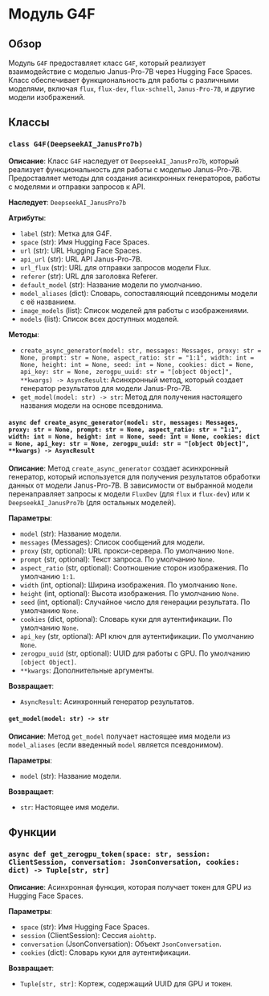 # Модуль G4F

## Обзор

Модуль `G4F` предоставляет класс `G4F`, который реализует взаимодействие с моделью Janus-Pro-7B  через Hugging Face Spaces. Класс обеспечивает функциональность для работы с различными моделями, включая `flux`, `flux-dev`, `flux-schnell`, `Janus-Pro-7B`, и  другие модели изображений. 

## Классы

### `class G4F(DeepseekAI_JanusPro7b)`

**Описание**: Класс  `G4F`  наследует от `DeepseekAI_JanusPro7b`, который реализует функциональность для работы с моделью Janus-Pro-7B. Предоставляет методы для создания асинхронных генераторов, работы с моделями и отправки запросов к API. 

**Наследует**: `DeepseekAI_JanusPro7b`

**Атрибуты**:

- `label` (str): Метка для  G4F.
- `space` (str):  Имя Hugging Face Spaces.
- `url` (str): URL  Hugging Face Spaces.
- `api_url` (str): URL API Janus-Pro-7B.
- `url_flux` (str):  URL  для отправки запросов модели  Flux.
- `referer` (str): URL для заголовка Referer.
- `default_model` (str):  Название модели по умолчанию.
- `model_aliases` (dict):  Словарь, сопоставляющий псевдонимы  модели  с её названием. 
- `image_models` (list):  Список моделей для работы с изображениями.
- `models` (list):  Список всех доступных  моделей.

**Методы**:

- `create_async_generator(model: str, messages: Messages, proxy: str = None, prompt: str = None, aspect_ratio: str = "1:1", width: int = None, height: int = None, seed: int = None, cookies: dict = None, api_key: str = None, zerogpu_uuid: str = "[object Object]", **kwargs) -> AsyncResult`: Асинхронный метод, который создает  генератор  результатов для модели Janus-Pro-7B.
- `get_model(model: str) -> str`: Метод для  получения  настоящего  названия модели на основе  псевдонима.

#### `async def create_async_generator(model: str, messages: Messages, proxy: str = None, prompt: str = None, aspect_ratio: str = "1:1", width: int = None, height: int = None, seed: int = None, cookies: dict = None, api_key: str = None, zerogpu_uuid: str = "[object Object]", **kwargs) -> AsyncResult`

**Описание**:  Метод  `create_async_generator` создает асинхронный генератор, который используется для получения результатов обработки данных от модели  Janus-Pro-7B.  В зависимости от выбранной  модели  перенаправляет  запросы к модели `FluxDev` (для  `flux` и `flux-dev`) или к  `DeepseekAI_JanusPro7b` (для остальных моделей). 

**Параметры**:

- `model` (str):  Название модели.
- `messages` (Messages):  Список сообщений для модели.
- `proxy` (str, optional): URL прокси-сервера. По умолчанию `None`.
- `prompt` (str, optional):  Текст запроса. По умолчанию `None`.
- `aspect_ratio` (str, optional):  Соотношение сторон изображения. По умолчанию `1:1`.
- `width` (int, optional): Ширина изображения. По умолчанию `None`.
- `height` (int, optional): Высота изображения. По умолчанию `None`.
- `seed` (int, optional):  Случайное число для генерации  результата. По умолчанию `None`.
- `cookies` (dict, optional):  Словарь  куки  для аутентификации. По умолчанию `None`.
- `api_key` (str, optional):  API ключ для аутентификации. По умолчанию `None`.
- `zerogpu_uuid` (str, optional):  UUID  для работы с  GPU. По умолчанию `[object Object]`.
- `**kwargs`: Дополнительные аргументы.

**Возвращает**: 
- `AsyncResult`:  Асинхронный  генератор  результатов.


#### `get_model(model: str) -> str`

**Описание**:  Метод  `get_model` получает  настоящее  имя  модели  из  `model_aliases` (если  введенный  `model`  является  псевдонимом).  

**Параметры**: 

- `model` (str):  Название модели.

**Возвращает**: 
- `str`:  Настоящее  имя модели.

## Функции

### `async def get_zerogpu_token(space: str, session: ClientSession, conversation: JsonConversation, cookies: dict) -> Tuple[str, str]`

**Описание**:  Асинхронная  функция, которая получает  токен  для  GPU  из  Hugging Face Spaces.

**Параметры**:

- `space` (str):  Имя  Hugging Face Spaces.
- `session` (ClientSession): Сессия  `aiohttp`.
- `conversation` (JsonConversation):  Объект  `JsonConversation`.
- `cookies` (dict):  Словарь  куки  для аутентификации.

**Возвращает**: 

- `Tuple[str, str]`:  Кортеж, содержащий UUID  для  GPU  и  токен.